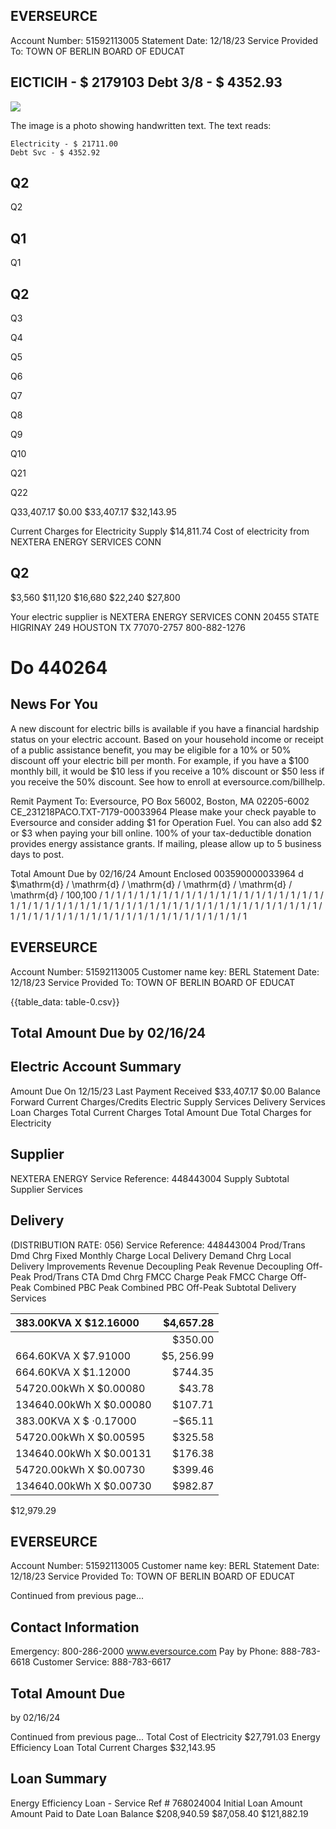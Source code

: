 ## EVERSEURCE

Account Number: 51592113005
Statement Date: $12 / 18 / 23$
Service Provided To:
TOWN OF BERLIN BOARD OF EDUCAT

## EICTICIH - \$ 2179103 Debt $3 / 8$ - \$ 4352.93

![](images/img-0.jpeg)

The image is a photo showing handwritten text. The text reads:

```
Electricity - $ 21711.00
Debt Svc - $ 4352.92
```

## Q2

Q2

## Q1

Q1

## Q2

Q3

Q4

Q5

Q6

Q7

Q8

Q9

Q10

Q21

Q22

Q33,407.17
\$0.00
\$33,407.17
\$32,143.95

Current Charges for Electricity
Supply
\$14,811.74
Cost of electricity from NEXTERA ENERGY SERVICES CONN

## Q2

\$3,560
\$11,120
\$16,680
\$22,240
\$27,800

Your electric supplier is
NEXTERA ENERGY SERVICES CONN
20455 STATE HIGRINAY 249
HOUSTON TX 77070-2757
800-882-1276

# Do 440264 

## News For You

A new discount for electric bills is available if you have a financial hardship status on your electric account. Based on your household income or receipt of a public assistance benefit, you may be eligible for a $10 \%$ or $50 \%$ discount off your electric bill per month. For example, if you have a $\$ 100$ monthly bill, it would be $\$ 10$ less if you receive a $10 \%$ discount or $\$ 50$ less if you receive the $50 \%$ discount. See how to enroll at eversource.com/billhelp.

Remit Payment To: Eversource, PO Box 56002, Boston, MA 02205-6002
CE_231218PACO.TXT-7179-00033964
Please make your check payable to Eversource and consider adding $\$ 1$ for Operation Fuel.
You can also add $\$ 2$ or $\$ 3$ when paying your bill online. $100 \%$ of your tax-deductible donation provides energy assistance grants. If mailing, please allow up to 5 business days to post.

Total Amount Due
by $02 / 16 / 24$
Amount Enclosed
$003590000033964$
d $\mathrm{d} / \mathrm{d} / \mathrm{d} / \mathrm{d} / \mathrm{d} / \mathrm{d} / 100,100 / 1 / 1 / 1 / 1 / 1 / 1 / 1 / 1 / 1 / 1 / 1 / 1 / 1 / 1 / 1 / 1 / 1 / 1 / 1 / 1 / 1 / 1 / 1 / 1 / 1 / 1 / 1 / 1 / 1 / 1 / 1 / 1 / 1 / 1 / 1 / 1 / 1 / 1 / 1 / 1 / 1 / 1 / 1 / 1 / 1 / 1 / 1 / 1 / 1 / 1 / 1 / 1 / 1 / 1 / 1 / 1 / 1 / 1 / 1 / 1 / 1 / 1 / 1 / 1 / 1 / 1 / 1

## EVERSEURCE

Account Number: 51592113005
Customer name key: BERL
Statement Date: 12/18/23
Service Provided To:
TOWN OF BERLIN BOARD OF EDUCAT

{{table_data: table-0.csv}}

## Total Amount Due by 02/16/24

## Electric Account Summary

Amount Due On 12/15/23
Last Payment Received
\$33,407.17
\$0.00
Balance Forward
Current Charges/Credits
Electric Supply Services
Delivery Services
Loan Charges
Total Current Charges
Total Amount Due
Total Charges for Electricity

## Supplier

NEXTERA ENERGY
Service Reference: 448443004
Supply
Subtotal Supplier Services

## Delivery

(DISTRIBUTION RATE: 056)
Service Reference: 448443004
Prod/Trans Dmd Chrg
Fixed Monthly Charge
Local Delivery Demand Chrg
Local Delivery Improvements
Revenue Decoupling Peak
Revenue Decoupling Off-Peak
Prod/Trans CTA Dmd Chrg
FMCC Charge Peak
FMCC Charge Off-Peak
Combined PBC Peak
Combined PBC Off-Peak
Subtotal Delivery Services

| 383.00KVA X \$12.16000 | \$4,657.28 |
| :-- | --: |
|  | $\$ 350.00$ |
| 664.60KVA X \$7.91000 | $\$ 5,256.99$ |
| 664.60KVA X \$1.12000 | $\$ 744.35$ |
| 54720.00kWh X \$0.00080 | $\$ 43.78$ |
| 134640.00kWh X \$0.00080 | $\$ 107.71$ |
| 383.00KVA X \$ $\cdot 0.17000$ | $-\$ 65.11$ |
| 54720.00kWh X \$0.00595 | $\$ 325.58$ |
| 134640.00kWh X \$0.00131 | $\$ 176.38$ |
| 54720.00kWh X \$0.00730 | $\$ 399.46$ |
| 134640.00kWh X \$0.00730 | $\$ 982.87$ |

\$12,979.29

## EVERSEURCE

Account Number: 51592113005
Customer name key: BERL
Statement Date: 12/18/23
Service Provided To:
TOWN OF BERLIN BOARD OF EDUCAT

Continued from previous page...

## Contact Information

Emergency: 800-286-2000
www.eversource.com
Pay by Phone: 888-783-6618
Customer Service: 888-783-6617

## Total Amount Due

by 02/16/24

Continued from previous page...
Total Cost of Electricity
\$27,791.03
Energy Efficiency Loan
Total Current Charges
\$32,143.95

## Loan Summary

Energy Efficiency Loan - Service Ref \# 768024004
Initial Loan Amount
Amount Paid to Date
Loan Balance
\$208,940.59
\$87,058.40
\$121,882.19
